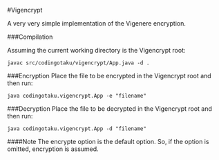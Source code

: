 #Vigencrypt

A very very simple implementation of the Vigenere encryption.

###Compilation

Assuming the current working directory is the Vigencrypt root:

```
javac src/codingotaku/vigencrypt/App.java -d .
```

###Encryption
Place the file to be encrypted in the Vigencrypt root and then run:
```
java codingotaku.vigencrypt.App -e "filename"
```

###Decryption
Place the file to be decrypted in the Vigencrypt root and then run:
```
java codingotaku.vigencrypt.App -d "filename"
```

####Note
The encrypte option is the default option. So, if the option is omitted, encryption is assumed.



